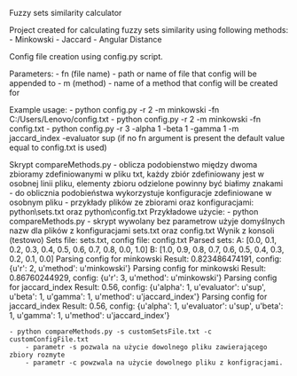 Fuzzy sets similarity calculator

Project created for calculating fuzzy sets similarity using following methods:
	- Minkowski
	- Jaccard
	- Angular Distance
	


Config file creation using config.py script.

Parameters:
	- fn (file name) - path or name of file that config will be appended to
	- m (method) - name of a method that config will be created for
	
Example usage:
	- python config.py -r 2 -m minkowski -fn C:/Users/Lenovo/config.txt
	- python config.py -r 2 -m minkowski -fn config.txt
	- python config.py -r 3 -alpha 1 -beta 1 -gamma 1 -m jaccard_index -evaluator sup (if no fn argument is present the default value equal to config.txt is used)
	
	
Skrypt compareMethods.py
	- oblicza podobienstwo między dwoma zbioramy zdefiniowanymi w pliku txt, każdy zbiór zdefiniowany jest w osobnej linii pliku, elementy zbioru odzielone powinny być białimy znakami
	- do oblicznia podobieństwa wykorzystuje konfiguracje zdefiniowane w osobnym pliku
	- przykłady plików ze zbiorami oraz konfiguracjami: python\sets.txt oraz python\config.txt
Przykładowe użycie:
	- python compareMethods.py - skrypt wywolany bez parametrow użyje domyślnych nazw dla plików z konfiguracjami sets.txt oraz config.txt
		Wynik z konsoli (testowo)
			Sets file: sets.txt, config file: config.txt
			Parsed sets:
					A: [0.0, 0.1, 0.2, 0.3, 0.4, 0.5, 0.6, 0.7, 0.8, 0.0, 1.0]
					B: [1.0, 0.9, 0.8, 0.7, 0.6, 0.5, 0.4, 0.3, 0.2, 0.1, 0.0]
			Parsing config for minkowski
			Result: 0.823486474191, config: {u'r': 2, u'method': u'minkowski'}
			Parsing config for minkowski
			Result: 0.86760244929, config: {u'r': 3, u'method': u'minkowski'}
			Parsing config for jaccard_index
			Result: 0.56, config: {u'alpha': 1, u'evaluator': u'sup', u'beta': 1, u'gamma': 1, u'method': u'jaccard_index'}
			Parsing config for jaccard_index
			Result: 0.56, config: {u'alpha': 1, u'evaluator': u'sup', u'beta': 1, u'gamma': 1, u'method': u'jaccard_index'}
		
		
	- python compareMethods.py -s customSetsFile.txt -c customConfigFile.txt 
		- parametr -s pozwala na użycie dowolnego pliku zawierającego zbiory rozmyte
		- parametr -c powzwala na użycie dowolnego pliku z konfigracjami.
	